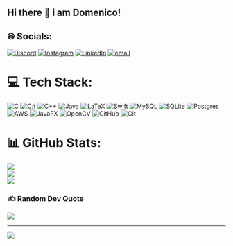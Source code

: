 ## Hi there 👋 i am Domenico!

<!--
- 🔭 I’m currently working on a a super secret VR Project
- 🌱 I’m currently learning Java and Data structure & algorithms
- 📫 How to reach me: ig: domenicomerola
- 😄 Pronouns: ...
- ⚡ Fun fact: ...
-->
 

## 🌐 Socials:
[![Discord](https://img.shields.io/badge/Discord-%237289DA.svg?logo=discord&logoColor=white)](https://discord.gg/ningen05) [![Instagram](https://img.shields.io/badge/Instagram-%23E4405F.svg?logo=Instagram&logoColor=white)](https://instagram.com/domenicomerola) [![LinkedIn](https://img.shields.io/badge/LinkedIn-%230077B5.svg?logo=linkedin&logoColor=white)](https://linkedin.com/in/https://www.linkedin.com/in/domenico-merola-46a448239) [![email](https://img.shields.io/badge/Email-D14836?logo=gmail&logoColor=white)](mailto:domenico.merola5@icloud.com) 

# 💻 Tech Stack:
![C](https://img.shields.io/badge/c-%2300599C.svg?style=flat&logo=c&logoColor=white) ![C#](https://img.shields.io/badge/c%23-%23239120.svg?style=flat&logo=csharp&logoColor=white) ![C++](https://img.shields.io/badge/c++-%2300599C.svg?style=flat&logo=c%2B%2B&logoColor=white) ![Java](https://img.shields.io/badge/java-%23ED8B00.svg?style=flat&logo=openjdk&logoColor=white) ![LaTeX](https://img.shields.io/badge/latex-%23008080.svg?style=flat&logo=latex&logoColor=white) ![Swift](https://img.shields.io/badge/swift-F54A2A?style=flat&logo=swift&logoColor=white) ![MySQL](https://img.shields.io/badge/mysql-4479A1.svg?style=flat&logo=mysql&logoColor=white) ![SQLite](https://img.shields.io/badge/sqlite-%2307405e.svg?style=flat&logo=sqlite&logoColor=white) ![Postgres](https://img.shields.io/badge/postgres-%23316192.svg?style=flat&logo=postgresql&logoColor=white) ![AWS](https://img.shields.io/badge/AWS-%23FF9900.svg?style=flat&logo=amazon-aws&logoColor=white) ![JavaFX](https://img.shields.io/badge/javafx-%23FF0000.svg?style=flat&logo=javafx&logoColor=white) ![OpenCV](https://img.shields.io/badge/opencv-%23white.svg?style=flat&logo=opencv&logoColor=white) ![GitHub](https://img.shields.io/badge/github-%23121011.svg?style=flat&logo=github&logoColor=white) ![Git](https://img.shields.io/badge/git-%23F05033.svg?style=flat&logo=git&logoColor=white)
# 📊 GitHub Stats:
![](https://github-readme-stats.vercel.app/api?username=Ningen-jpg&theme=dracula&hide_border=false&include_all_commits=false&count_private=false)<br/>
![](https://nirzak-streak-stats.vercel.app/?user=Ningen-jpg&theme=dracula&hide_border=false)<br/>
![](https://github-readme-stats.vercel.app/api/top-langs/?username=Ningen-jpg&theme=dracula&hide_border=false&include_all_commits=false&count_private=false&layout=compact)

### ✍️ Random Dev Quote
![](https://quotes-github-readme.vercel.app/api?type=horizontal&theme=radical)

---
[![](https://visitcount.itsvg.in/api?id=Ningen-jpg&icon=0&color=0)](https://visitcount.itsvg.in)

<!-- Proudly created with GPRM ( https://gprm.itsvg.in ) -->
